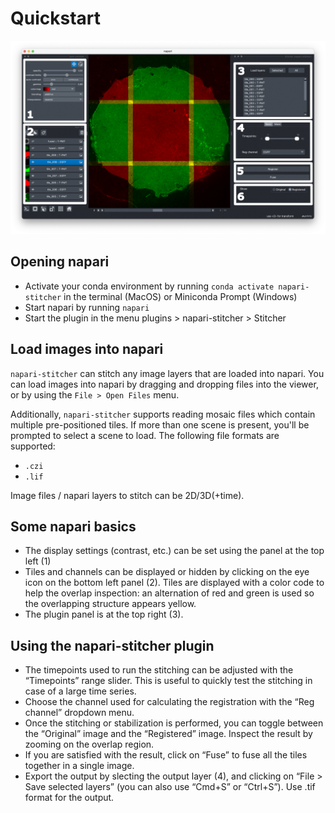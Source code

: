 
# Quickstart

![](images/napari-stitcher-loaded-mosaic-annotated.png)

## Opening napari

- Activate your conda environment by running `conda activate napari-stitcher` in the terminal (MacOS) or Miniconda Prompt (Windows)
- Start napari by running `napari`
- Start the plugin in the menu plugins > napari-stitcher > Stitcher

## Load images into napari

`napari-stitcher` can stitch any image layers that are loaded into napari. You can load images into napari by dragging and dropping files into the viewer, or by using the `File > Open Files` menu.

Additionally, `napari-stitcher` supports reading mosaic files which contain multiple pre-positioned tiles. If more than one scene is present, you'll be prompted to select a scene to load. The following file formats are supported:
- `.czi`
- `.lif`

Image files / napari layers to stitch can be 2D/3D(+time).

## Some napari basics

- The display settings (contrast, etc.) can be set using the panel at the top left (1)
- Tiles and channels can be displayed or hidden by clicking on the eye icon on the bottom left panel (2). Tiles are displayed with a color code to help the overlap inspection: an alternation of red and green is used so the overlapping structure appears yellow. 
- The plugin panel is at the top right (3).


## Using the napari-stitcher plugin

- The timepoints used to run the stitching can be adjusted with the “Timepoints” range slider. This is useful to quickly test the stitching in case of a large time series.
- Choose the channel used for calculating the registration with the “Reg channel” dropdown menu.
- Once the stitching or stabilization is performed, you can toggle between the “Original” image and the “Registered” image. Inspect the result by zooming on the overlap region.
- If you are satisfied with the result, click on “Fuse” to fuse all the tiles together in a single image. 
- Export the output by slecting the output layer (4), and clicking on “File > Save selected layers” (you can also use “Cmd+S” or “Ctrl+S”). Use .tif format for the output. 
